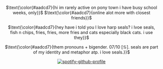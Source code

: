 <div align="center">

$\text{\color{#aadcd7}{hi im rarely active on pony town i have busy school weeks, only}}$
$\text{\color{#aadcd7}{online alot more with closest friends}}$

$\text{\color{#aadcd7}{hey have i told you I love harp seals? i lvoe seals, fish n chips, fries, fries, more fries and cats especially black cats. i use they}}$

$\text{\color{#aadcd7}{them pronouns + bigender. 07/10 [♋︎]. seals are part of my identity and metaphor atp. i love seals.}}$

</p>

<div align="center">

[![spotify-github-profile](https://spotify-github-profile.kittinanx.com/api/view?uid=31zagpfr6pvi7t6x6m2d3nsey5fi&cover_image=true&theme=novatorem&show_offline=false&background_color=273a34&interchange=true&bar_color=7cb6a3&bar_color_cover=false)](https://github.com/kittinan/spotify-github-profile)

</p>
